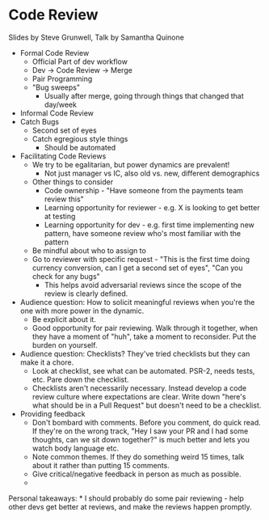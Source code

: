 # Code Review

Slides by Steve Grunwell, Talk by Samantha Quinone

* Formal Code Review
    * Official Part of dev workflow
    * Dev -> Code Review -> Merge
    * Pair Programming
    * "Bug sweeps"
        * Usually after merge, going through things that changed that day/week
* Informal Code Review
* Catch Bugs
    * Second set of eyes
    * Catch egregious style things
        * Should be automated
* Facilitating Code Reviews
    * We try to be egalitarian, but power dynamics are prevalent!
        * Not just manager vs IC, also old vs. new, different demographics
    * Other things to consider
        * Code ownership - "Have someone from the payments team review this"
        * Learning opportunity for reviewer - e.g. X is looking to get better at testing
        * Learning opportunity for dev - e.g. first time implementing new pattern, have someone review who's most familiar with the pattern
    * Be mindful about who to assign to
    * Go to reviewer with specific request - "This is the first time doing currency conversion, can I get a second set of eyes", "Can you check for any bugs"
        * This helps avoid adversarial reviews since the scope of the review is clearly defined.
* Audience question: How to solicit meaningful reviews when you're the one with more power in the dynamic.
    * Be explicit about it.
    * Good opportunity for pair reviewing. Walk through it together, when they have a moment of "huh", take a moment to reconsider. Put the burden on yourself.
* Audience question: Checklists? They've tried checklists but they can make it a chore.
    * Look at checklist, see what can be automated. PSR-2, needs tests, etc. Pare down the checklist.
    * Checklists aren't necessarily necessary. Instead develop a code review culture where expectations are clear. Write down "here's what should be in a Pull Request" but doesn't need to be a checklist.
* Providing feedback
    * Don't bombard with comments. Before you comment, do quick read. If they're on the wrong track, "Hey I saw your PR and I had some thoughts, can we sit down together?" is much better and lets you watch body language etc.
    * Note common themes. If they do something weird 15 times, talk about it rather than putting 15 comments.
    * Give critical/negative feedback in person as much as possible.
    *
    
    
Personal takeaways:
    * I should probably do some pair reviewing - help other devs get better at reviews, and make the reviews happen promptly.